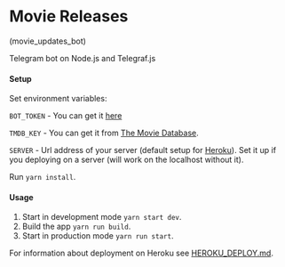 # Movie Releases
(movie_updates_bot)

Telegram bot on Node.js and Telegraf.js

#### Setup

Set environment variables:

`BOT_TOKEN` - You can get it [here](https://t.me/BotFather)

`TMDB_KEY` - You can get it from [The Movie Database](https://www.themoviedb.org).

`SERVER` - Url address of your server (default setup for [Heroku](https://www.heroku.com)).
Set it up if you deploying on a server (will work on the localhost without it).

Run `yarn install`.

#### Usage

1. Start in development mode `yarn start dev`.
2. Build the app `yarn run build`.
3. Start in production mode `yarn run start`.

For information about deployment on Heroku see [HEROKU_DEPLOY.md](https://github.com/masterarrow/movie_updates_bot/blob/master/HEROKU_DEPLOY.md).
